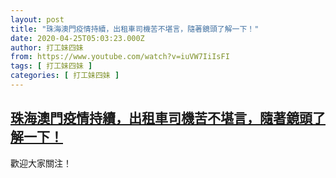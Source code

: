 ```yaml
---
layout: post
title: "珠海澳門疫情持續，出租車司機苦不堪言，隨著鏡頭了解一下！"
date: 2020-04-25T05:03:23.000Z
author: 打工妹四妹
from: https://www.youtube.com/watch?v=iuVW7IiIsFI
tags: [ 打工妹四妹 ]
categories: [ 打工妹四妹 ]
---
```

<!--1587791003000-->
[珠海澳門疫情持續，出租車司機苦不堪言，隨著鏡頭了解一下！](https://www.youtube.com/watch?v=iuVW7IiIsFI)
------

<div>
歡迎大家關注！
</div>
